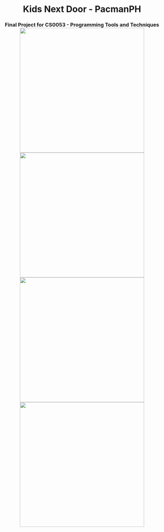 <h1 align = "center">
    Kids Next Door - PacmanPH
</h1>
<h3 align = "center">
    Final Project for CS0053 - Programming Tools and Techniques
    <a href = "https://github.com/karumadesu/KND_Final-Project">
        <br>
        <img src="https://github.com/karumadesu/TMNT_R15E-Website/blob/main/src/images/game_assets/character_assets/pacman-right-idle.png" width = "400px">
        <img src="https://github.com/karumadesu/TMNT_R15E-Website/blob/main/src/images/game_assets/pellet_assets/normal_pellet.png" width = "400px">
        <img src="https://github.com/karumadesu/TMNT_R15E-Website/blob/main/src/images/game_assets/pellet_assets/growth_pellet.gif" width = "400px">
        <img src="https://github.com/karumadesu/TMNT_R15E-Website/blob/main/src/images/game_assets/pellet_assets/information_pellet.gif" width = "400px">
    </a>
</h3>

